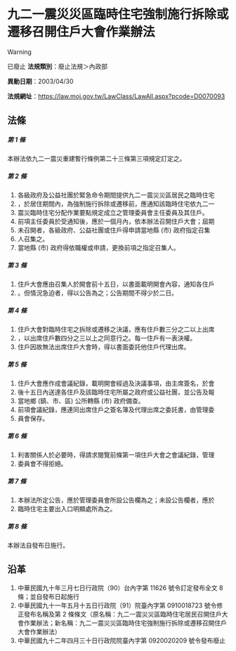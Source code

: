 # 九二一震災災區臨時住宅強制施行拆除或遷移召開住戶大會作業辦法


> [!WARNING]
> 已廢止
**法規類別**：廢止法規＞內政部

**異動日期**：2003/04/30  

**法規網址**：https://law.moj.gov.tw/LawClass/LawAll.aspx?pcode=D0070093



## 法條
##### 第 1 條
本辦法依九二一震災重建暫行條例第二十三條第三項規定訂定之。

##### 第 2 條
1. 各級政府及公益社團於緊急命令期間提供九二一震災災區居民之臨時住宅
1. ，於居住期間內，為強制施行拆除或遷移前，應通知該臨時住宅依九二一
1. 震災臨時住宅分配作業要點規定成立之管理委員會主任委員及其住戶。
1. 前項主任委員於受通知後，應於一個月內，依本辦法召開住戶大會；屆期
1. 未召開者，各級政府、公益社團或住戶得申請當地縣 (市) 政府指定召集
1. 人召集之。
1. 當地縣 (市) 政府得依職權或申請，更換前項之指定召集人。

##### 第 3 條
1. 住戶大會應由召集人於開會前十五日，以書面載明開會內容，通知各住戶
1. 。但情況急迫者，得以公告為之；公告期間不得少於二日。

##### 第 4 條
1. 住戶大會對臨時住宅之拆除或遷移之決議，應有住戶數三分之二以上出席
1. ，以出席住戶數四分之三以上之同意行之。每一住戶有一表決權。
1. 住戶因故無法出席住戶大會時，得以書面委託他住戶代理出席。

##### 第 5 條
1. 住戶大會應作成會議紀錄，載明開會經過及決議事項，由主席簽名，於會
1. 後十五日內送達各住戶及該臨時住宅所屬之政府或公益社團，並公告及報
1. 當地鄉 (鎮、市、區) 公所轉縣 (市) 政府備查。
1. 前項會議紀錄，應連同出席住戶之簽名簿及代理出席之委託書，由管理委
1. 員會保存。

##### 第 6 條
1. 利害關係人於必要時，得請求閱覽前條第一項住戶大會之會議紀錄，管理
1. 委員會不得拒絕。

##### 第 7 條
1. 本辦法所定公告，應於管理委員會所設公告欄為之；未設公告欄者，應於
1. 臨時住宅主要出入口明顯處所為之。

##### 第 8 條
本辦法自發布日施行。

## 沿革
1. 中華民國九十年三月七日行政院（90）台內字第 11626  號令訂定發布全文 8  條；並自發布日起施行
1. 中華民國九十一年五月十五日行政院（91）院臺內字第 0910018723 號令修正發布名稱及第 2  條條文（原名稱：九二一震災災區臨時住宅居民召開住戶大會作業辦法；新名稱：九二一震災災區臨時住宅強制施行拆除或遷移召開住戶大會作業辦法）
1. 中華民國九十二年四月三十日行政院院臺內字第 0920020209 號令發布廢止
